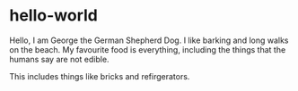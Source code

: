 # hello-world
Hello, I am George the German Shepherd Dog. I like barking and long walks on the beach. My favourite food is everything, including the things that the humans say are not edible.

This includes things like bricks and refirgerators.
